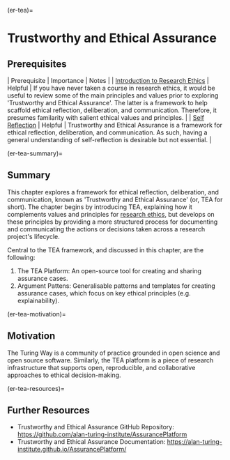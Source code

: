 (er-tea)=
# Trustworthy and Ethical Assurance

## Prerequisites
| Prerequisite | Importance | Notes |
| [Introduction to Research Ethics](../ethics-intro.md) | Helpful | If you have never taken a course in research ethics, it would be useful to review some of the main principles and values prior to exploring 'Trustworthy and Ethical Assurance'. The latter is a framework to help scaffold ethical reflection, deliberation, and communication. Therefore, it presumes familarity with salient ethical values and principles. |
| [Self Reflection](../self-reflection.md) | Helpful | Trustworthy and Ethical Assurance is a framework for ethical reflection, deliberation, and communication. As such, having a general understanding of self-reflection is desirable but not essential. |

(er-tea-summary)=
## Summary
This chapter explores a framework for ethical reflection, deliberation, and communication, known as 'Trustworthy and Ethical Assurance' (or, TEA for short).
The chapter begins by introducing TEA, explaining how it complements values and principles for [research ethics](../ethics-intro.md), but develops on these principles by providing a more structured process for documenting and communicating the actions or decisions taken across a research project's lifecycle.

Central to the TEA framework, and discussed in this chapter, are the following:

1. The TEA Platform: An open-source tool for creating and sharing assurance cases.
2. Argument Pattens: Generalisable patterns and templates for creating assurance cases, which focus on key ethical principles (e.g. explainability).

(er-tea-motivation)=
## Motivation
The Turing Way is a community of practice grounded in open science and open source software.
Similarly, the TEA platform is a piece of research infrastructure that supports open, reproducible, and collaborative approaches to ethical decision-making.

(er-tea-resources)=
## Further Resources

- Trustworthy and Ethical Assurance GitHub Repository: https://github.com/alan-turing-institute/AssurancePlatform
- Trustworthy and Ethical Assurance Documentation: https://alan-turing-institute.github.io/AssurancePlatform/

